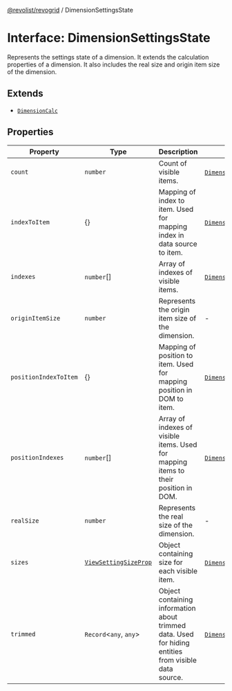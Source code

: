 [@revolist/revogrid](README.md) / DimensionSettingsState

# Interface: DimensionSettingsState

Represents the settings state of a dimension.
It extends the calculation properties of a dimension.
It also includes the real size and origin item size of the dimension.

## Extends

- [`DimensionCalc`](Interface.DimensionCalc.md)

## Properties

| Property | Type | Description | Inherited from | Defined in |
| ------ | ------ | ------ | ------ | ------ |
| `count` | `number` | Count of visible items. | [`DimensionCalc`](Interface.DimensionCalc.md).`count` | [src/types/interfaces.ts:586](https://github.com/revolist/revogrid/blob/684eab34b16e993178d736466d35507eda9850cd/src/types/interfaces.ts#L586) |
| `indexToItem` | \{\} | Mapping of index to item. Used for mapping index in data source to item. | [`DimensionCalc`](Interface.DimensionCalc.md).`indexToItem` | [src/types/interfaces.ts:609](https://github.com/revolist/revogrid/blob/684eab34b16e993178d736466d35507eda9850cd/src/types/interfaces.ts#L609) |
| `indexes` | `number`[] | Array of indexes of visible items. | [`DimensionCalc`](Interface.DimensionCalc.md).`indexes` | [src/types/interfaces.ts:581](https://github.com/revolist/revogrid/blob/684eab34b16e993178d736466d35507eda9850cd/src/types/interfaces.ts#L581) |
| `originItemSize` | `number` | Represents the origin item size of the dimension. | - | [src/types/interfaces.ts:641](https://github.com/revolist/revogrid/blob/684eab34b16e993178d736466d35507eda9850cd/src/types/interfaces.ts#L641) |
| `positionIndexToItem` | \{\} | Mapping of position to item. Used for mapping position in DOM to item. | [`DimensionCalc`](Interface.DimensionCalc.md).`positionIndexToItem` | [src/types/interfaces.ts:598](https://github.com/revolist/revogrid/blob/684eab34b16e993178d736466d35507eda9850cd/src/types/interfaces.ts#L598) |
| `positionIndexes` | `number`[] | Array of indexes of visible items. Used for mapping items to their position in DOM. | [`DimensionCalc`](Interface.DimensionCalc.md).`positionIndexes` | [src/types/interfaces.ts:592](https://github.com/revolist/revogrid/blob/684eab34b16e993178d736466d35507eda9850cd/src/types/interfaces.ts#L592) |
| `realSize` | `number` | Represents the real size of the dimension. | - | [src/types/interfaces.ts:636](https://github.com/revolist/revogrid/blob/684eab34b16e993178d736466d35507eda9850cd/src/types/interfaces.ts#L636) |
| `sizes` | [`ViewSettingSizeProp`](TypeAlias.ViewSettingSizeProp.md) | Object containing size for each visible item. | [`DimensionCalc`](Interface.DimensionCalc.md).`sizes` | [src/types/interfaces.ts:625](https://github.com/revolist/revogrid/blob/684eab34b16e993178d736466d35507eda9850cd/src/types/interfaces.ts#L625) |
| `trimmed` | `Record`\<`any`, `any`\> | Object containing information about trimmed data. Used for hiding entities from visible data source. | [`DimensionCalc`](Interface.DimensionCalc.md).`trimmed` | [src/types/interfaces.ts:620](https://github.com/revolist/revogrid/blob/684eab34b16e993178d736466d35507eda9850cd/src/types/interfaces.ts#L620) |
